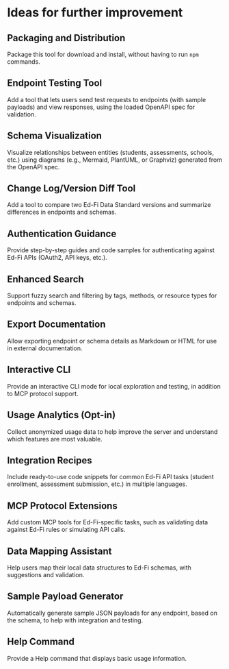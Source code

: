 # Ideas for further improvement

## Packaging and Distribution

Package this tool for download and install, without having to run `npm` commands.

## Endpoint Testing Tool

Add a tool that lets users send test requests to endpoints (with sample payloads) and view responses, using the loaded OpenAPI spec for validation.

## Schema Visualization

Visualize relationships between entities (students, assessments, schools, etc.) using diagrams (e.g., Mermaid, PlantUML, or Graphviz) generated from the OpenAPI spec.

## Change Log/Version Diff Tool

Add a tool to compare two Ed-Fi Data Standard versions and summarize differences in endpoints and schemas.

## Authentication Guidance

Provide step-by-step guides and code samples for authenticating against Ed-Fi APIs (OAuth2, API keys, etc.).

## Enhanced Search

Support fuzzy search and filtering by tags, methods, or resource types for endpoints and schemas.

## Export Documentation

Allow exporting endpoint or schema details as Markdown or HTML for use in external documentation.

## Interactive CLI

Provide an interactive CLI mode for local exploration and testing, in addition to MCP protocol support.

## Usage Analytics (Opt-in)

Collect anonymized usage data to help improve the server and understand which features are most valuable.

## Integration Recipes

Include ready-to-use code snippets for common Ed-Fi API tasks (student enrollment, assessment submission, etc.) in multiple languages.

## MCP Protocol Extensions

Add custom MCP tools for Ed-Fi-specific tasks, such as validating data against Ed-Fi rules or simulating API calls.

## Data Mapping Assistant

Help users map their local data structures to Ed-Fi schemas, with suggestions and validation.

## Sample Payload Generator

Automatically generate sample JSON payloads for any endpoint, based on the schema, to help with integration and testing.

## Help Command

Provide a Help command that displays basic usage information.
